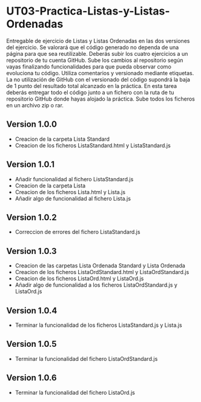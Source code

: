 # UT03-Practica-Listas-y-Listas-Ordenadas
Entregable de ejercicio de Listas y Listas Ordenadas en las dos versiones del ejercicio.  Se valorará que el código generado no dependa de una página para que sea reutilizable.  Deberás subir los cuatro ejercicios a un repositorio de tu cuenta GitHub. Sube los cambios al repositorio según vayas finalizando funcionalidades para que pueda observar como evoluciona tu código. Utiliza comentarios y versionado mediante etiquetas. La no utilización de GitHub con el versionado del código supondrá la baja de 1 punto del resultado total alcanzado en la práctica.  En esta tarea deberás entregar todo el código junto a un fichero con la ruta de tu repositorio GitHub donde hayas alojado la práctica. Sube todos los ficheros en un archivo zip o rar.

## Version 1.0.0
 - Creacion de la carpeta Lista Standard
 - Creacion de los ficheros ListaStandard.html y ListaStandard.js

## Version 1.0.1
 - Añadir funcionalidad al fichero ListaStandard.js
 - Creacion de la carpeta Lista
 - Creacion de los ficheros Lista.html y Lista.js
 - Añadir algo de funcionalidad al fichero Lista.js

## Version 1.0.2
 - Correccion de errores del fichero ListaStandard.js

## Version 1.0.3
 - Creacion de las carpetas Lista Ordenada Standard y Lista Ordenada
 - Creacion de los ficheros ListaOrdStandard.html y ListaOrdStandard.js
 - Creacion de los ficheros ListaOrd.html y ListaOrd.js
 - Añadir algo de funcionalidad a los ficheros ListaOrdStandard.js y ListaOrd.js

## Version 1.0.4
 - Terminar la funcionalidad de los ficheros ListaStandard.js y Lista.js

## Version 1.0.5
 - Terminar la funcionalidad del fichero ListaOrdStandard.js

## Version 1.0.6
 - Terminar la funcionalidad del fichero ListaOrd.js